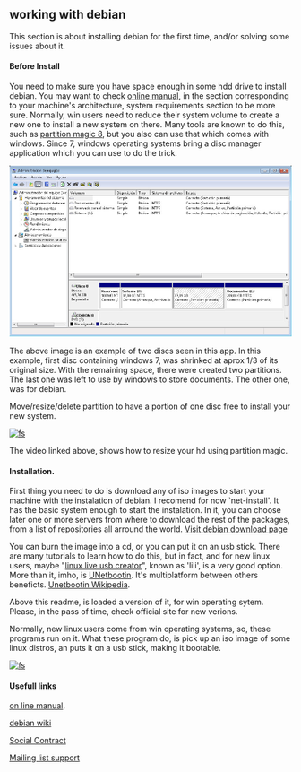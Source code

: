 ## working with debian
This section is about installing debian for the first time, and/or solving some
issues about it.

#### Before Install

You need to make sure you have space enough in some hdd drive to install
debian. You may want to check [online
manual](https://www.debian.org/releases/stable/installmanual), in the section
corresponding to your machine's architecture, system requirements section to be
more sure.
Normally, win users need to reduce their system volume to create a new one to
install a new system on there. Many tools are known to do this, such as
[partition magic 8](https://duckduckgo.com/?q=partition+magic+8), but you also
can use that which comes with windows. Since 7, windows operating systems bring
a disc manager application which you can use to do the trick.

![test](https://github.com/xifox/working-guide/blob/master/debian/windm.jpg)

The above image is an example of two discs seen in this app. In this example,
first disc containing windows 7, was shrinked at aprox 1/3 of its
original size. With the remaining space, there were created two partitions. The
last one was left to use by windows to store documents. The other one, was for
debian.

Move/resize/delete partition to have a portion of one disc free to install your
new system.

[![fs](http://img.youtube.com/vi/vTewGX67vu0/0.jpg)](http://www.youtube.com/watch?v=vTewGX67vu0)

The video linked above, shows how to resize your hd using partition magic.

#### Installation.

First thing you need to do is download any of iso images to start your machine
with the instalation of debian. I recomend for now `net-install'. It has the
basic system enough to start the instalation. In it, you can choose later one
or more servers from where to download the rest of the packages, from a list of
repositories all arround the world. [Visit debian download
page](https://www.debian.org/releases/stable/debian-installer/)

You can burn the image into a cd, or you can put it on an usb stick. There are
many tutorials to learn how to do this, but in fact, and for new linux users,
maybe "[linux live usb creator](http://www.linuxliveusb.com/)", known as
'lili', is a very good option. More than it, imho, is
[UNetbootin](http://unetbootin.sourceforge.net/). It's multiplatform between
others beneficts. [Unetbootin
Wikipedia](https://en.wikipedia.org/wiki/UNetbootin).

Above this readme, is loaded a version of it, for win operating sytem. Please, 
in the pass of time, check official site for new verions.

Normally, new linux users come from win operating systems, so, these programs run on
it. What these program do, is pick up an iso image of some linux distros, an
puts it on a usb stick, making it bootable.

[![fs](http://img.youtube.com/vi/Qmqaf805XzQ/0.jpg)](http://www.youtube.com/watch?v=Qmqaf805XzQ)



#### Usefull links

[on line manual](https://www.debian.org/releases/stable/installmanual).

[debian wiki](https://wiki.debian.org/)

[Social Contract](https://www.debian.org/social_contract)

[Mailing list support](https://www.debian.org/MailingLists/)
